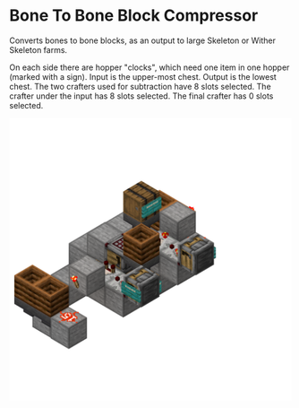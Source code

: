 # Bone To Bone Block Compressor

Converts bones to bone blocks, as an output to large Skeleton or Wither Skeleton farms.

On each side there are hopper "clocks", which need one item in one hopper (marked with a sign). Input is the upper-most chest. Output is the lowest chest. The two crafters used for subtraction have 8 slots selected. The crafter under the input has 8 slots selected. The final crafter has 0 slots selected.

![](./bone-to-bone-block-compressor.png)
